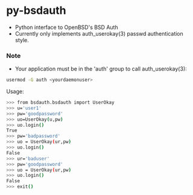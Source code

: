 # py-bsdauth

- Python interface to OpenBSD's BSD Auth
- Currently only implements auth_userokay(3) passwd authentication style.

### Note
- Your application must be in the 'auth' group to call auth_userokay(3):

```sh
usermod -G auth <yourdaemonuser>
```
 
Usage:
```sh
>>> from bsdauth.bsdauth import UserOkay
>>> u='user1'
>>> pw='goodpassword'
>>> uo=UserOkay(u,pw)
>>> uo.login()
True
>>> pw='badpassword'
>>> uo = UserOkay(ur,pw)
>>> uo.login()
False
>>> ur='baduser'
>>> pw='goodpassword'
>>> uo = UserOkay(ur,pw)
>>> uo.login()
False
>>> exit()
```
